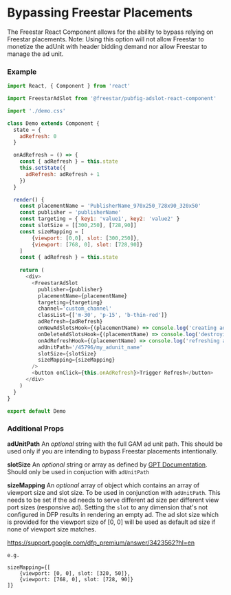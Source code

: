 # Bypassing Freestar Placements

The Freestar React Component allows for the ability to bypass relying on Freestar placements. 
Note: Using this option will not allow Freestar to monetize the adUnit with header bidding demand nor allow Freestar to
manage the ad unit. 

### Example

```js
import React, { Component } from 'react'

import FreestarAdSlot from '@freestar/pubfig-adslot-react-component'

import './demo.css'

class Demo extends Component {
  state = {
    adRefresh: 0
  }

  onAdRefresh = () => {
    const { adRefresh } = this.state
    this.setState({
      adRefresh: adRefresh + 1
    })
  }

  render() {
    const placementName = 'PublisherName_970x250_728x90_320x50'
    const publisher = 'publisherName'
    const targeting = { key1: 'value1', key2: 'value2' }
    const slotSize = [[300,250], [728,90]]
    const sizeMapping = [
        {viewport: [0,0], slot: [300,250]},
        {viewport: [768, 0], slot: [728,90]}
    ]
    const { adRefresh } = this.state
    
    return (
      <div>
        <FreestarAdSlot
          publisher={publisher}
          placementName={placementName}
          targeting={targeting}
          channel='custom_channel'
          classList={['m-30', 'p-15', 'b-thin-red']}
          adRefresh={adRefresh}
          onNewAdSlotsHook={(placementName) => console.log('creating ad', placementName)}
          onDeleteAdSlotsHook={(placementName) => console.log('destroying ad', placementName)}
          onAdRefreshHook={(placementName) => console.log('refreshing ad', placementName)}
          adUnitPath='/45796/my_adunit_name'
          slotSize={slotSize}
          sizeMapping={sizeMapping}
        />
        <button onClick={this.onAdRefresh}>Trigger Refresh</button>
      </div>
    )
  }
}

export default Demo
```

### Additional Props
**adUnitPath**
An *optional* string with the full GAM ad unit path. This should be used only if you are intending to bypass Freestar placements intentionally.

**slotSize**
An *optional* string or array as defined by [GPT Documentation](https://developers.google.com/publisher-tag/reference#googletag.GeneralSize). Should only be used in conjuction with `adUnitPath`

**sizeMapping**
An *optional* array of object which contains an array of viewport size and slot size. To be used in conjunction with `adUnitPath`. This needs to be set if the ad needs to serve different ad size per different view port sizes (responsive ad).
Setting the `slot` to any dimension that's not configured in DFP results in rendering an empty ad.
The ad slot size which is provided for the viewport size of [0, 0] will be used as default ad size if none of viewport size matches.

https://support.google.com/dfp_premium/answer/3423562?hl=en
         
    e.g.
         
    sizeMapping={[
        {viewport: [0, 0], slot: [320, 50]},
        {viewport: [768, 0], slot: [728, 90]}
    ]}
          
